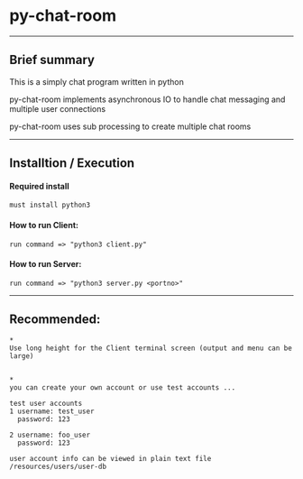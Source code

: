 # py-chat-room

***

## Brief summary

This is a simply chat program written in python 

py-chat-room implements asynchronous IO to handle chat messaging and multiple user connections

py-chat-room uses sub processing to create multiple chat rooms 


***

## Installtion / Execution

#### Required install
	must install python3

#### How to run Client:
	run command => "python3 client.py"


#### How to run Server:
	run command => "python3 server.py <portno>"


***

## Recommended:
	
	* 
	Use long height for the Client terminal screen (output and menu can be large)


	* 
	you can create your own account or use test accounts ... 

	test user accounts
	1 username: test_user 
	  password: 123 

	2 username: foo_user 
	  password: 123  

	user account info can be viewed in plain text file /resources/users/user-db 

